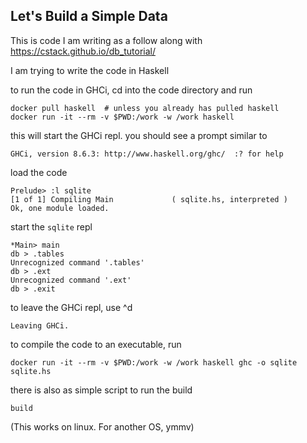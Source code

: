 ##  Let's Build a Simple Data

This is code I am writing as a follow along with https://cstack.github.io/db_tutorial/


I am trying to write the code in Haskell

to run the code in GHCi,  cd into the code directory and run
```
docker pull haskell  # unless you already has pulled haskell
docker run -it --rm -v $PWD:/work -w /work haskell
```

this will start the GHCi repl.  you should see a prompt similar to
```
GHCi, version 8.6.3: http://www.haskell.org/ghc/  :? for help
```

load the code
```
Prelude> :l sqlite
[1 of 1] Compiling Main             ( sqlite.hs, interpreted )
Ok, one module loaded.
```

start the `sqlite` repl
```
*Main> main
db > .tables
Unrecognized command '.tables'
db > .ext
Unrecognized command '.ext'
db > .exit
```

to leave the GHCi repl,  use ^d
```
Leaving GHCi.
```

to compile the code to an executable, run
```
docker run -it --rm -v $PWD:/work -w /work haskell ghc -o sqlite sqlite.hs

```

there is also as simple script to run the build
```
build
```

(This works on linux. For another OS,  ymmv)
